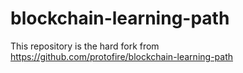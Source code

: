 # blockchain-learning-path
This repository is the hard fork from https://github.com/protofire/blockchain-learning-path
